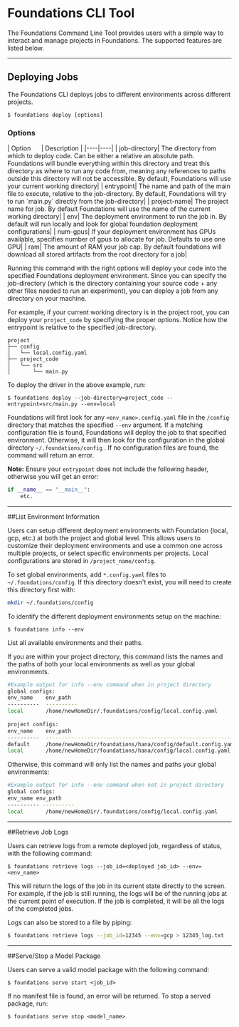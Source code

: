 <h1>Foundations CLI Tool</h1>

The Foundations Command Line Tool provides users with a simple way to interact and manage projects in Foundations. The supported features are listed below.

---
## Deploying Jobs

The Foundations CLI deploys jobs to different environments across different projects. 

```shellscript
$ foundations deploy [options]
```
<h3>Options</h3>
|   Option &nbsp;&nbsp;&nbsp;&nbsp;   | Description  |
|----|----|
| job-directory| The directory from which to deploy code. Can be either a relative an absolute path. Foundations will bundle everything within this directory and treat this directory as where to run any code from, meaning any references to paths outside this directory will not be accessible. By default, Foundations will use your current working directory|
| entrypoint| The name and path of the main file to execute, relative to the job-directory. By default, Foundations will try to run `main.py` directly from the job-directory|
| project-name| The project name for job. By default Foundations will use the name of the current working directory|
| env| The deployment environment to run the job in. By default will run locally and look for global foundation deployment configurations|
| num-gpus| If your deployment environment has GPUs available, specifies number of gpus to allocate for job. Defaults to use one GPU|
| ram| The amount of RAM your job cap. By default foundations will download all stored artifacts from the root directory for a job|

Running this command with the right options will deploy your code into the specified Foundations deployment environment. Since you can specify the job-directory (which is the directory containing your source code + any other files needed to run an experiment), you can deploy a job from any directory on your machine. 

For example, if your current working directory is in the project root, you can deploy your `project_code` by specifying the proper options. Notice how the entrypoint is relative to the specified job-directory.

```
project
├── config
│   └── local.config.yaml
├── project_code
│   └── src
│       └── main.py   
```

To deploy the driver in the above example, run:
```shellscript
$ foundations deploy --job-directory=project_code --entrypoint=src/main.py --env=local
```

Foundations will first look for any `<env_name>.config.yaml` file in the `/config` directory that matches the specified `--env` argument. If a matching configuration file is found, Foundations will deploy the job to that specified environment. Otherwise, it will then look for the configuration in the global directory `~/.foundations/config` . If no configuration files are found, the command will return an error.

**Note:** Ensure your `entrypoint` does not include the following header, otherwise you will get an error:
```python
if __name__ == "__main__":
    etc.
```
---
##List Environment Information

Users can setup different deployment environments with Foundation (local, gcp, etc.) at both the project and global level. This allows users to customize their deployment environments and use a common one across multiple projects, or select specific environments per projects. Local configurations are stored in `/project_name/config`.

To set global environments, add `*.config.yaml` files to `~/.foundations/config`. If this directory doesn't exist, you will need to create this directory first with:

```bash
mkdir ~/.foundations/config
```

To identify the different deployment environments setup on the machine:

```shellscript
$ foundations info --env
```

List all available environments and their paths. 

If you are within your project directory, this command lists the names and the paths of both your local environments as well as your global environments.

```bash
#Example output for info --env command when in project directory
global configs:
env_name    env_path
----------  ----------
local       /home/newHomeDir/.foundations/config/local.config.yaml
 
project configs:
env_name    env_path
----------  ------------------------------------------------------------
default     /home/newHomeDir/foundations/hana/config/default.config.yaml
local       /home/newHomeDir/foundations/hana/config/local.config.yaml
```
Otherwise, this command will only list the names and paths your global environments:  
```bash
#Example output for info --env command when not in project directory
global configs:
env_name env_path
---------- ----------
local       /home/newHomeDir/.foundations/config/local.config.yaml
```

---
##Retrieve Job Logs

Users can retrieve logs from a remote deployed job, regardless of status, with the following command:

```shellscript
$ foundations retrieve logs --job_id=<deployed job_id> --env=<env_name>
```

This will return the logs of the job in its current state directly to the screen. For example, if the job is still running, the logs will be of the running jobs at the current point of execution. If the job is completed, it will be all the logs of the completed jobs.

Logs can also be stored to a file by piping:

```bash
$ foundations retrieve logs --job_id=12345 --env=gcp > 12345_log.txt
```

---
##Serve/Stop a Model Package

Users can serve a valid model package with the following command:

```shellscript
$ foundations serve start <job_id>
```
If no manifest file is found, an error will be returned. To stop a served package, run:

```shellscript
$ foundations serve stop <model_name>
```